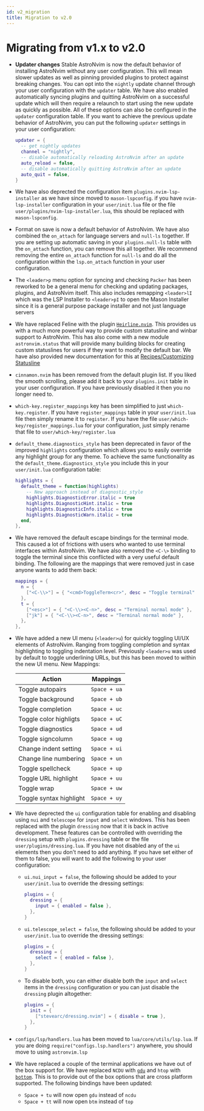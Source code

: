 ```yaml
---
id: v2_migration
title: Migration to v2.0
---
```


# Migrating from v1.x to v2.0

- **Updater changes** Stable AstroNvim is now the default behavior of installing AstroNvim without any user configuration. This will mean slower updates as well as pinning provided plugins to protect against breaking changes. You can opt into the `nightly` update channel through  your user configuration with the `updater` table. We have also enabled automatically syncing plugins and quitting AstroNvim on a successful update which will then require a relaunch to start using the new update as quickly as possible. All of these options can also be configured in the `updater` configuration table. If you want to achieve the previous update behavior of AstroNvim, you can put the following `updater` settings in your user configuration:
  ```lua
  updater = {
    -- get nightly updates
    channel = "nightly",
    -- disable automatically reloading AstroNvim after an update
    auto_reload = false,
    -- disable automatically quitting AstroNvim after an update
    auto_quit = false,
  }
  ```

- We have also deprected the configuration item `plugins.nvim-lsp-installer` as we have since moved to `mason-lspconfig`. if you have `nvim-lsp-installer` configuration in your `user/init.lua` file or the file `user/plugins/nvim-lsp-installer.lua`, this should be replaced with `mason-lspconfig`.

- Format on save is now a default behavior of AstroNvim. We have also combined the `on_attach` for language servers and `null-ls` together. If you are setting up automatic saving in your `plugins.null-ls` table with the `on_attach` function, you can remove this all together. We recommend removing the entire `on_attach` function for `null-ls` and do all the configuration within the `lsp.on_attach` function in your user configuration.

- The `<leader>p` menu option for syncing and checking `Packer` has been reworked to be a general menu for checking and updating packages, plugins, and AstroNvim itself. This also includes remapping `<leader>lI` which was the LSP Installer to `<leader>pI` to open the Mason Installer since it is a general purpose package installer and not just language servers

- We have replaced Feline with the plugin [`Heirline.nvim`](https://github.com/rebelot/heirline.nvim). This provides us with a much more powerful way to provide custom statusline and winbar support to AstroNvim. This has also come with a new module `astronvim.status` that will provide many building blocks for creating custom statuslines for users if they want to modify the default bar. We have also provided new documentation for this at [Recipes/Customizing Statusline](../Recipes/status)

- `cinnamon.nvim` has been removed from the default plugin list. If you liked the smooth scrolling, please add it back to your `plugins.init` table in your user configuration. If you have previously disabled it then you no longer need to.

- `which-key.register_mappings` key has been simplified to just `which-key.register`. If you have `register_mappings` table in your `user/init.lua` file then simply rename it to `register`. If you have the file `user/which-key/register_mappings.lua` for your configuration, just simply rename that file to `user/which-key/register.lua`

- `default_theme.diagnostics_style` has been deprecated in favor of the improved `highlights` configuration which allows you to easily override any highlight group for any theme. To achieve the same functionality as the `default_theme.diagnostics_style` you include this in your `user/init.lua` configuration table:
  ```lua
  highlights = {
    default_theme = function(highlights)
      -- New approach instead of diagnostic_style
      highlights.DiagnosticError.italic = true
      highlights.DiagnosticHint.italic = true
      highlights.DiagnosticInfo.italic = true
      highlights.DiagnosticWarn.italic = true
    end,
  },
  ```

- We have removed the default escape bindings for the terminal mode. This caused a lot of frictions with users who wanted to use terminal interfaces within AstroNvim. We have also removed the `<C-\>` binding to toggle the terminal since this conflicted with a very useful default binding. The following are the mappings that were removed just in case anyone wants to add them back:
  ```lua
  mappings = {
    n = {
      ["<C-\\>"] = { "<cmd>ToggleTerm<cr>", desc = "Toggle terminal" },
    },
    t = {
      ["<esc>"] = { "<C-\\><C-n>", desc = "Terminal normal mode" },
      ["jk"] = { "<C-\\><C-n>", desc = "Terminal normal mode" },
    },
  },
  ```

- We have added a new UI menu (`<leader>u`) for quickly toggling UI/UX elements of AstroNvim. Ranging from toggling completion and syntax highlighting to toggling indentation level. Previously `<leader>u` was used by default to toggle underlining URLs, but this has been moved to within the new UI menu. New Mappings:

  | Action                   | Mappings     |
  | ------------------------ | -----------  |
  | Toggle autopairs         | `Space + ua` |
  | Toggle background        | `Space + ub` |
  | Toggle completion        | `Space + uc` |
  | Toggle color highligts   | `Space + uC` |
  | Toggle diagnostics       | `Space + ud` |
  | Toggle signcolumn        | `Space + ug` |
  | Change indent setting    | `Space + ui` |
  | Change line numbering    | `Space + un` |
  | Toggle spellcheck        | `Space + up` |
  | Toggle URL highlight     | `Space + uu` |
  | Toggle wrap              | `Space + uw` |
  | Toggle syntax highlight  | `Space + uy` |

- We have deprected the `ui` configuration  table for enabling and disabling using `nui` and `telescope` for `input` and `select` windows. This has been replaced with the plugin `dressing` now that it is back in active development. These features can be controlled with overriding the `dressing` setup with `plugins.dressing` table or the file `user/plugins/dressing.lua`. If you have not disabled any of the `ui` elements then you don't need to add anything. If you have set either of them to false, you will want to add the following to your user configuration:

  - `ui.nui_input = false`, the following should be added to your `user/init.lua` to override the dressing settings:
    ```lua
    plugins = {
      dressing = {
        input = { enabled = false },
      },
    }
    ```
  - `ui.telescope_select = false`, the following should be added to your `user/init.lua` to override the dressing settings:
    ```lua
    plugins = {
      dressing = {
        select = { enabled = false },
      },
    }
    ```
  - To disable both, you can either disable both the `input` and `select` items in the `dressing` configuration or you can just disable the `dressing` plugin altogether:
    ```lua
    plugins = {
      init = {
        ["stevearc/dressing.nvim"] = { disable = true },
      },
    }
    ```

- `configs/lsp/handlers.lua` has been moved to `lua/core/utils/lsp.lua`. If you are doing `require("configs.lsp.handlers")` anywhere, you should move to using `astronvim.lsp`

- We have replaced a couple of the terminal applications we have out of the box support for. We have replaced `NCDU` with [`gdu`](https://github.com/dundee/gdu) and `htop` with [`bottom`](https://github.com/ClementTsang/bottom). This is to provide out of the box options that are cross platform supported. The following bindings have been updated:

  - `Space + tu` will now open `gdu` instead of `ncdu`
  - `Space + tt` will now open `btm` instead of `top`
